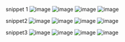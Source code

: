 snippet 1
![image]("https://user-images.githubusercontent.com/86458122/169418300-9968e4a8-c6b8-4805-8b4e-51d52803e849.png")
![image]("https://user-images.githubusercontent.com/86458122/169418305-1e91968b-daea-4e25-95a9-a4d40828d381.png")
![image]("https://user-images.githubusercontent.com/86458122/169418312-3e5c6c88-29f7-497e-aea5-82f4878a633e.png")
![image]("https://user-images.githubusercontent.com/86458122/169418317-3e5fb17e-c01c-473f-950c-e042cd15e6ba.png")

snippet2
![image]("https://user-images.githubusercontent.com/86458122/169418432-baf755da-d0b0-40c1-87cd-49358ff9b279.png")
![image]("https://user-images.githubusercontent.com/86458122/169418433-e464ee87-674b-4464-9cad-2c44040ae864.png")
![image]("https://user-images.githubusercontent.com/86458122/169418437-8c60c72e-175c-41e0-938a-b8ab50776a16.png")
![image]("https://user-images.githubusercontent.com/86458122/169418439-aca87e6e-ca36-4caf-a61b-c7b79a7b352b.png")

snippet3
![image]("https://user-images.githubusercontent.com/86458122/169418464-9c9584dd-e236-48e7-a4bd-111b8907257e.png")
![image]("https://user-images.githubusercontent.com/86458122/169418467-f4c419be-bb95-4151-8f7d-8c7852ea5993.png")
![image]("https://user-images.githubusercontent.com/86458122/169418468-0d5da312-7544-4bf9-bcb4-bfdaadae0f78.png")
![image]("https://user-images.githubusercontent.com/86458122/169418470-4e8cac24-fe3d-41b0-bb95-e9be3c912fae.png")
